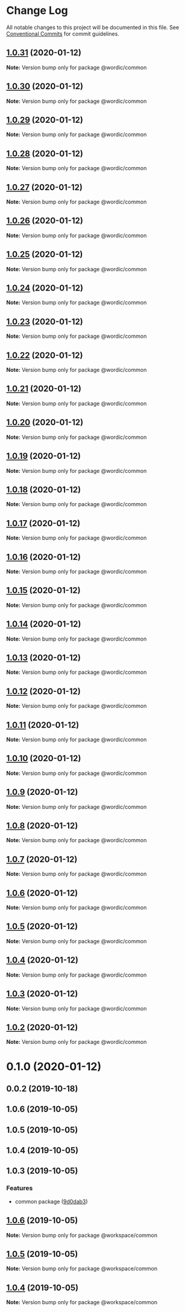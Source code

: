# Change Log

All notable changes to this project will be documented in this file.
See [Conventional Commits](https://conventionalcommits.org) for commit guidelines.

## [1.0.31](https://github.com/shakogegia/mern-monorepo-boilerplate/compare/@wordic/common@1.0.30...@wordic/common@1.0.31) (2020-01-12)

**Note:** Version bump only for package @wordic/common

## [1.0.30](https://github.com/shakogegia/mern-monorepo-boilerplate/compare/@wordic/common@1.0.29...@wordic/common@1.0.30) (2020-01-12)

**Note:** Version bump only for package @wordic/common

## [1.0.29](https://github.com/shakogegia/mern-monorepo-boilerplate/compare/@wordic/common@1.0.28...@wordic/common@1.0.29) (2020-01-12)

**Note:** Version bump only for package @wordic/common

## [1.0.28](https://github.com/shakogegia/mern-monorepo-boilerplate/compare/@wordic/common@1.0.27...@wordic/common@1.0.28) (2020-01-12)

**Note:** Version bump only for package @wordic/common

## [1.0.27](https://github.com/shakogegia/mern-monorepo-boilerplate/compare/@wordic/common@1.0.26...@wordic/common@1.0.27) (2020-01-12)

**Note:** Version bump only for package @wordic/common

## [1.0.26](https://github.com/shakogegia/mern-monorepo-boilerplate/compare/@wordic/common@1.0.25...@wordic/common@1.0.26) (2020-01-12)

**Note:** Version bump only for package @wordic/common

## [1.0.25](https://github.com/shakogegia/mern-monorepo-boilerplate/compare/@wordic/common@1.0.24...@wordic/common@1.0.25) (2020-01-12)

**Note:** Version bump only for package @wordic/common

## [1.0.24](https://github.com/shakogegia/mern-monorepo-boilerplate/compare/@wordic/common@1.0.23...@wordic/common@1.0.24) (2020-01-12)

**Note:** Version bump only for package @wordic/common

## [1.0.23](https://github.com/shakogegia/mern-monorepo-boilerplate/compare/@wordic/common@1.0.22...@wordic/common@1.0.23) (2020-01-12)

**Note:** Version bump only for package @wordic/common

## [1.0.22](https://github.com/shakogegia/mern-monorepo-boilerplate/compare/@wordic/common@1.0.21...@wordic/common@1.0.22) (2020-01-12)

**Note:** Version bump only for package @wordic/common

## [1.0.21](https://github.com/shakogegia/mern-monorepo-boilerplate/compare/@wordic/common@1.0.20...@wordic/common@1.0.21) (2020-01-12)

**Note:** Version bump only for package @wordic/common

## [1.0.20](https://github.com/shakogegia/mern-monorepo-boilerplate/compare/@wordic/common@1.0.19...@wordic/common@1.0.20) (2020-01-12)

**Note:** Version bump only for package @wordic/common

## [1.0.19](https://github.com/shakogegia/mern-monorepo-boilerplate/compare/@wordic/common@1.0.18...@wordic/common@1.0.19) (2020-01-12)

**Note:** Version bump only for package @wordic/common

## [1.0.18](https://github.com/shakogegia/mern-monorepo-boilerplate/compare/@wordic/common@1.0.17...@wordic/common@1.0.18) (2020-01-12)

**Note:** Version bump only for package @wordic/common

## [1.0.17](https://github.com/shakogegia/mern-monorepo-boilerplate/compare/@wordic/common@1.0.16...@wordic/common@1.0.17) (2020-01-12)

**Note:** Version bump only for package @wordic/common

## [1.0.16](https://github.com/shakogegia/mern-monorepo-boilerplate/compare/@wordic/common@1.0.15...@wordic/common@1.0.16) (2020-01-12)

**Note:** Version bump only for package @wordic/common

## [1.0.15](https://github.com/shakogegia/mern-monorepo-boilerplate/compare/@wordic/common@1.0.14...@wordic/common@1.0.15) (2020-01-12)

**Note:** Version bump only for package @wordic/common

## [1.0.14](https://github.com/shakogegia/mern-monorepo-boilerplate/compare/@wordic/common@1.0.13...@wordic/common@1.0.14) (2020-01-12)

**Note:** Version bump only for package @wordic/common

## [1.0.13](https://github.com/shakogegia/mern-monorepo-boilerplate/compare/@wordic/common@1.0.12...@wordic/common@1.0.13) (2020-01-12)

**Note:** Version bump only for package @wordic/common

## [1.0.12](https://github.com/shakogegia/mern-monorepo-boilerplate/compare/@wordic/common@1.0.11...@wordic/common@1.0.12) (2020-01-12)

**Note:** Version bump only for package @wordic/common

## [1.0.11](https://github.com/shakogegia/mern-monorepo-boilerplate/compare/@wordic/common@1.0.10...@wordic/common@1.0.11) (2020-01-12)

**Note:** Version bump only for package @wordic/common

## [1.0.10](https://github.com/shakogegia/mern-monorepo-boilerplate/compare/@wordic/common@1.0.9...@wordic/common@1.0.10) (2020-01-12)

**Note:** Version bump only for package @wordic/common

## [1.0.9](https://github.com/shakogegia/mern-monorepo-boilerplate/compare/@wordic/common@1.0.7...@wordic/common@1.0.9) (2020-01-12)

**Note:** Version bump only for package @wordic/common

## [1.0.8](https://github.com/shakogegia/mern-monorepo-boilerplate/compare/@wordic/common@1.0.7...@wordic/common@1.0.8) (2020-01-12)

**Note:** Version bump only for package @wordic/common

## [1.0.7](https://github.com/shakogegia/mern-monorepo-boilerplate/compare/@wordic/common@1.0.6...@wordic/common@1.0.7) (2020-01-12)

**Note:** Version bump only for package @wordic/common

## [1.0.6](https://github.com/shakogegia/mern-monorepo-boilerplate/compare/@wordic/common@1.0.5...@wordic/common@1.0.6) (2020-01-12)

**Note:** Version bump only for package @wordic/common

## [1.0.5](https://github.com/shakogegia/mern-monorepo-boilerplate/compare/@wordic/common@1.0.4...@wordic/common@1.0.5) (2020-01-12)

**Note:** Version bump only for package @wordic/common

## [1.0.4](https://github.com/shakogegia/mern-monorepo-boilerplate/compare/@wordic/common@1.0.3...@wordic/common@1.0.4) (2020-01-12)

**Note:** Version bump only for package @wordic/common

## [1.0.3](https://github.com/shakogegia/mern-monorepo-boilerplate/compare/@wordic/common@1.0.2...@wordic/common@1.0.3) (2020-01-12)

**Note:** Version bump only for package @wordic/common

## [1.0.2](https://github.com/shakogegia/mern-monorepo-boilerplate/compare/@wordic/common@1.0.1...@wordic/common@1.0.2) (2020-01-12)

**Note:** Version bump only for package @wordic/common

# 0.1.0 (2020-01-12)

## 0.0.2 (2019-10-18)

## 1.0.6 (2019-10-05)

## 1.0.5 (2019-10-05)

## 1.0.4 (2019-10-05)

## 1.0.3 (2019-10-05)

### Features

- common package ([9d0dab3](https://github.com/shakogegia/mern-monorepo-boilerplate/commit/9d0dab3))

## [1.0.6](https://github.com/shakogegia/mern-monorepo-boilerplate/compare/v1.0.5...v1.0.6) (2019-10-05)

**Note:** Version bump only for package @workspace/common

## [1.0.5](https://github.com/shakogegia/mern-monorepo-boilerplate/compare/v1.0.4...v1.0.5) (2019-10-05)

**Note:** Version bump only for package @workspace/common

## [1.0.4](https://github.com/shakogegia/mern-monorepo-boilerplate/compare/v1.0.3...v1.0.4) (2019-10-05)

**Note:** Version bump only for package @workspace/common
